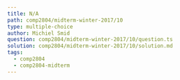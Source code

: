 ```yaml
---
title: N/A
path: comp2804/midterm-winter-2017/10
type: multiple-choice
author: Michiel Smid
question: comp2804/midterm-winter-2017/10/question.ts
solution: comp2804/midterm-winter-2017/10/solution.md
tags:
  - comp2804
  - comp2804-midterm
---
```

